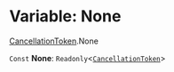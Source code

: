# Variable: None

[CancellationToken](/auto-docs/fixed-layout-editor/modules/CancellationToken.md).None

`Const` **None**: `Readonly`<[`CancellationToken`](/auto-docs/fixed-layout-editor/interfaces/CancellationToken-1.md)>
